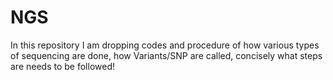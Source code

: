 # NGS
In this repository I am dropping codes and procedure of how various types of sequencing are done, how Variants/SNP are called, concisely what steps are needs to be followed!
